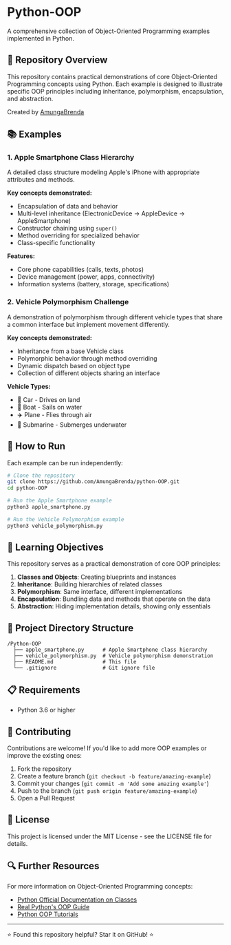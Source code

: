 # Python-OOP

A comprehensive collection of Object-Oriented Programming examples implemented in Python.

## 🌟 Repository Overview

This repository contains practical demonstrations of core Object-Oriented Programming concepts using Python. Each example is designed to illustrate specific OOP principles including inheritance, polymorphism, encapsulation, and abstraction.

Created by [AmungaBrenda](https://github.com/AmungaBrenda)

## 📚 Examples

### 1. Apple Smartphone Class Hierarchy

A detailed class structure modeling Apple's iPhone with appropriate attributes and methods.

**Key concepts demonstrated:**
- Encapsulation of data and behavior
- Multi-level inheritance (ElectronicDevice → AppleDevice → AppleSmartphone)
- Constructor chaining using `super()`
- Method overriding for specialized behavior
- Class-specific functionality

**Features:**
- Core phone capabilities (calls, texts, photos)
- Device management (power, apps, connectivity)
- Information systems (battery, storage, specifications)

### 2. Vehicle Polymorphism Challenge

A demonstration of polymorphism through different vehicle types that share a common interface but implement movement differently.

**Key concepts demonstrated:**
- Inheritance from a base Vehicle class
- Polymorphic behavior through method overriding
- Dynamic dispatch based on object type
- Collection of different objects sharing an interface

**Vehicle Types:**
- 🚗 Car - Drives on land
- 🚢 Boat - Sails on water
- ✈️ Plane - Flies through air
- 🌊 Submarine - Submerges underwater

## 🚀 How to Run

Each example can be run independently:

```bash
# Clone the repository
git clone https://github.com/AmungaBrenda/python-OOP.git
cd python-OOP

# Run the Apple Smartphone example
python3 apple_smartphone.py

# Run the Vehicle Polymorphism example
python3 vehicle_polymorphism.py
```

## 🎯 Learning Objectives

This repository serves as a practical demonstration of core OOP principles:

1. **Classes and Objects**: Creating blueprints and instances
2. **Inheritance**: Building hierarchies of related classes
3. **Polymorphism**: Same interface, different implementations
4. **Encapsulation**: Bundling data and methods that operate on the data
5. **Abstraction**: Hiding implementation details, showing only essentials

## 📖 Project Directory Structure

```
/Python-OOP
  ├── apple_smartphone.py      # Apple Smartphone class hierarchy
  ├── vehicle_polymorphism.py  # Vehicle polymorphism demonstration
  ├── README.md                # This file
  └── .gitignore               # Git ignore file
```

## 📋 Requirements

- Python 3.6 or higher

## 🤝 Contributing

Contributions are welcome! If you'd like to add more OOP examples or improve the existing ones:

1. Fork the repository
2. Create a feature branch (`git checkout -b feature/amazing-example`)
3. Commit your changes (`git commit -m 'Add some amazing example'`)
4. Push to the branch (`git push origin feature/amazing-example`)
5. Open a Pull Request

## 📝 License

This project is licensed under the MIT License - see the LICENSE file for details.

## 🔍 Further Resources

For more information on Object-Oriented Programming concepts:

- [Python Official Documentation on Classes](https://docs.python.org/3/tutorial/classes.html)
- [Real Python's OOP Guide](https://realpython.com/python3-object-oriented-programming/)
- [Python OOP Tutorials](https://www.pythontutorial.net/python-oop/)

---

⭐ Found this repository helpful? Star it on GitHub! ⭐
